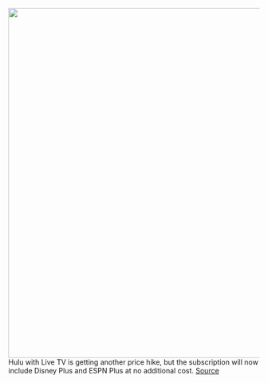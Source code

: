 <img src='https://cdn.vox-cdn.com/thumbor/4svD7_A0EPDfZZnI5hlqnsWlChg=/0x0:2040x1360/1200x800/filters:focal(857x517:1183x843)/cdn.vox-cdn.com/uploads/chorus_image/image/70168420/acastro_200320_1777_huluStock_0002.0.0.jpg' width='700px' /><br/>
Hulu with Live TV is getting another price hike, but the subscription will now include Disney Plus and ESPN Plus at no additional cost.
<a href='https://www.theverge.com/2021/11/19/22792286/hulu-live-tv-price-increase-70-disney-bundle'> Source <a/>